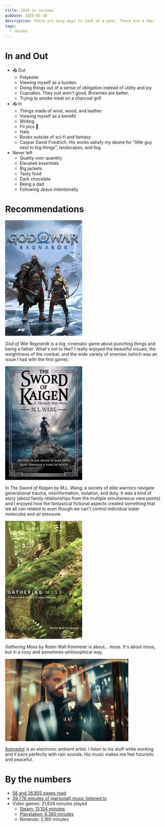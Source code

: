 ```yaml
---
title: 2024 in reviews
pubDate: 2025-01-10
description: There are many ways to look at a year. These are a few.
tags:
  - review
---
```

# In and Out
- 📤 Out
	- Polyester
	- Viewing myself as a burden.
	- Doing things out of a sense of obligation instead of utility and joy
	- Cupcakes. They just aren't good. Brownies are better.
	- Trying to smoke meat on a charcoal grill
- 📥 In
	- Things made of wool, wood, and leather
	- Viewing myself as a benefit
	- Writing
	- Fit pics 📸
	- Hats
	- Books outside of sci-fi and fantasy
	- Caspar David Friedrich. His works satisfy my desire for "little guy next to big things", landscapes, and fog.
- Never left
	- Quality over quantity
	- Elevated essentials
	- Big jackets
	- Tasty food
	- Dark chocolate
	- Being a dad
	- Following Jesus intentionally
# Recommendations

![Game box image for God of War Ragnarök, featuring the burly warrior-god Kratos with his axe and furs standing in a winter wasteland with his archer son Atreus](./assets/god-of-war-ragnarok.png)

_God of War Ragnarök_ is a big, cinematic game about punching things and being a father. What's not to like? I really enjoyed the beautiful visuals, the weightiness of the combat, and the wide variety of enemies (which was an issue I had with the first game).

![Book cover for "The Sword of Kaigen", featuring a lone samurai warrior standing on a cliff, sword drawn, in front of a stormy sea](./assets/the-sword-of-kaigen.png)

In _The Sword of Kaigen_ by M.L. Wang, a society of elite warriors navigate generational trauma, misinformation, isolation, and duty. It was a kind of story (about family relationships from the multiple simultaneous view points) and I enjoyed how the fantastical fictional aspects created something that we all can related to even though we can't control individual water molecules and air pressure.

![](assets/gathering-moss.png)

_Gathering Moss_ by Robin Wall Kimmerer is about… moss. It's about moss, but in a cozy and sometimes-philosophical way.

![](assets/astropilot.png)

[Astropilot](https://astropilot.bandcamp.com/) is an electronic ambient artist. I listen to his stuff while working and it pairs perfectly with rain sounds. His music makes me feel futuristic and peaceful. 
# By the numbers
- [58 and 26,855 pages read](https://www.goodreads.com/user/year_in_books/2024/50581556)
- [39,776 minutes of (personal) music listened to](https://open.spotify.com/wrapped/share/share-0b61bb94b62a4a64b6127bf2dea3c349?si=AXa5zKLWS6WfDWsYdXGdNg&feature=wrapped&destination=datastories&lang=en)
- Video games: 21,624 minutes played
	- [Steam: 13,104 minutes](https://s.team/y24/frvjmwn?l=english)
	- [Playstation: 6,360 minutes](https://wrapup.playstation.com/api/share-card/?id=8f21dc00a79baefe547a349961b81325e54817ac126d3f57bc56390aa7ccdb76&locale=en-us&handle=LiterallyACar&avatar=https%3A%2F%2Fimage.api.np.km.playstation.net%2Fimages%2F%3Fformat%3Dpng%26w%3D160%26h%3D160%26image%3Dhttps%253A%252F%252Fimage.api.playstation.com%252Fprofile%252Fimages%252Ffilestore%252Fb5b41197%252F5515738883976572657%252F1704081055660.png%26sign%3D9f1b9a2a44441350ad05f66158c426b7ea43e937)
	- Nintendo: 2,160 minutes